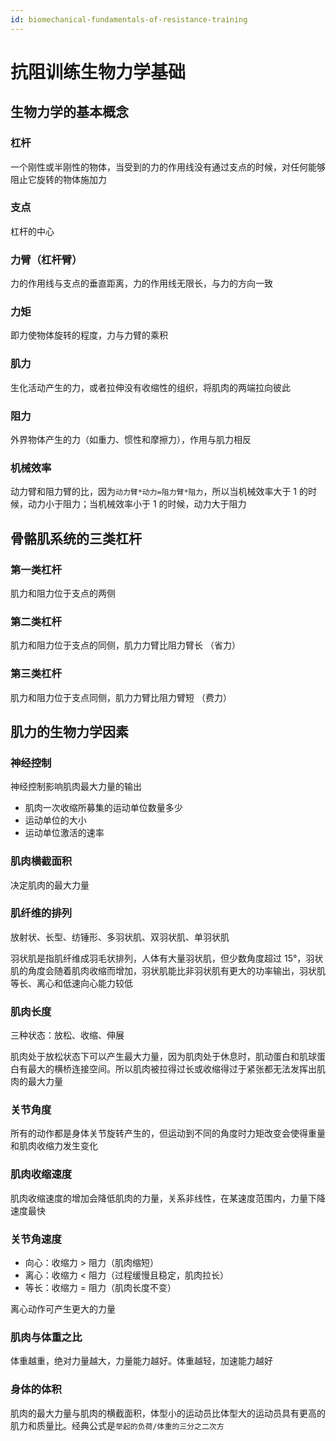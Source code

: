 ```yaml
---
id: biomechanical-fundamentals-of-resistance-training
---
```


# 抗阻训练生物力学基础

## 生物力学的基本概念

### 杠杆

一个刚性或半刚性的物体，当受到的力的作用线没有通过支点的时候，对任何能够阻止它旋转的物体施加力

### 支点

杠杆的中心

### 力臂（杠杆臂）

力的作用线与支点的垂直距离，力的作用线无限长，与力的方向一致

### 力矩

即力使物体旋转的程度，力与力臂的乘积

### 肌力

生化活动产生的力，或者拉伸没有收缩性的组织，将肌肉的两端拉向彼此

### 阻力

外界物体产生的力（如重力、惯性和摩擦力），作用与肌力相反

### 机械效率

动力臂和阻力臂的比，因为`动力臂*动力=阻力臂*阻力`，所以当机械效率大于 1 的时候，动力小于阻力；当机械效率小于 1 的时候，动力大于阻力

## 骨骼肌系统的三类杠杆

### 第一类杠杆

肌力和阻力位于支点的两侧

### 第二类杠杆

肌力和阻力位于支点的同侧，肌力力臂比阻力臂长 （省力）

### 第三类杠杆

肌力和阻力位于支点同侧，肌力力臂比阻力臂短 （费力）

## 肌力的生物力学因素

### 神经控制

神经控制影响肌肉最大力量的输出

- 肌肉一次收缩所募集的运动单位数量多少
- 运动单位的大小
- 运动单位激活的速率

### 肌肉横截面积

决定肌肉的最大力量

### 肌纤维的排列

放射状、长型、纺锤形、多羽状肌、双羽状肌、单羽状肌

羽状肌是指肌纤维成羽毛状排列，人体有大量羽状肌，但少数角度超过 15°，羽状肌的角度会随着肌肉收缩而增加，羽状肌能比非羽状肌有更大的功率输出，羽状肌等长、离心和低速向心能力较低

### 肌肉长度

三种状态：放松、收缩、伸展

肌肉处于放松状态下可以产生最大力量，因为肌肉处于休息时，肌动蛋白和肌球蛋白有最大的横桥连接空间。所以肌肉被拉得过长或收缩得过于紧张都无法发挥出肌肉的最大力量

### 关节角度

所有的动作都是身体关节旋转产生的，但运动到不同的角度时力矩改变会使得重量和肌肉收缩力发生变化

### 肌肉收缩速度

肌肉收缩速度的增加会降低肌肉的力量，关系非线性，在某速度范围内，力量下降速度最快

### 关节角速度

- 向心：收缩力 > 阻力（肌肉缩短）
- 离心：收缩力 < 阻力（过程缓慢且稳定，肌肉拉长）
- 等长：收缩力 = 阻力（肌肉长度不变）

离心动作可产生更大的力量

### 肌肉与体重之比

体重越重，绝对力量越大，力量能力越好。体重越轻，加速能力越好

### 身体的体积

肌肉的最大力量与肌肉的横截面积，体型小的运动员比体型大的运动员具有更高的肌力和质量比。经典公式是`举起的负荷/体重的三分之二次方`
